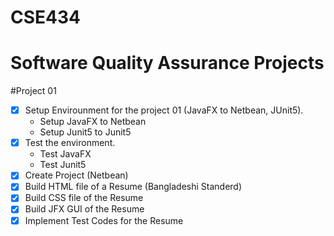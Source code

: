 # CSE434
# Software Quality Assurance Projects

#Project 01
- [x] Setup Envirounment for the project 01 (JavaFX to Netbean, JUnit5).
  - Setup JavaFX to Netbean
  - Setup Junit5 to Junit5
- [X] Test the environment.
  - Test JavaFX 
  - Test Junit5
- [X] Create Project (Netbean)
- [X] Build HTML file of a Resume (Bangladeshi Standerd)
- [X] Build CSS file of the Resume
- [X] Build JFX GUI of the Resume
- [X] Implement Test Codes for the Resume
